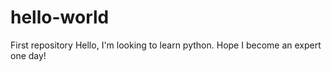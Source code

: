 # hello-world
First repository
Hello,
I'm looking to learn python. Hope I become an expert one day!
